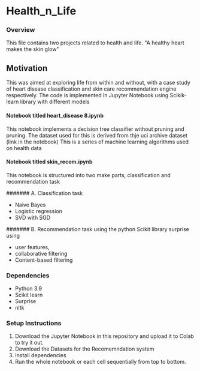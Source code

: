# Health_n_Life

### Overview 
This file contains two projects related to health and life. 
"A healthy heart makes the skin glow"

## Motivation 
This was aimed at exploring life from within and without, with a case study of heart disease classification and skin care recommendation engine respectively. The code is implemented in Jupyter Notebook using Scikik-learn library with different models

#### Notebook titled heart_disease 8.ipynb
This notebook implements a decision tree classifier without pruning and pruning. The dataset used for this is derived from thje uci archive dataset (link in the notebook)
This is a series of machine learning algorithms used on health data

#### Notebook titled skin_recom.ipynb
This notebook is structured into two make parts, classification and recommendation task

####### A. Classification task
  - Naive Bayes
  - Logistic regression
  - SVD with SGD

####### B. Recommendation task using the python Scikit library surprise using 
  - user features,
  - collaborative filtering
  - Content-based filtering

### Dependencies 
  - Python 3.9
  - Scikit learn
  - Surprise
  - nltk

### Setup Instructions 
1. Download the Jupyter Notebook in this repository and upload it to Colab to try it out.
2. Download the Datasets for the Recomemndation system
3. Install dependencies
4. Run the whole notebook or each cell sequentially from top to bottom. 
